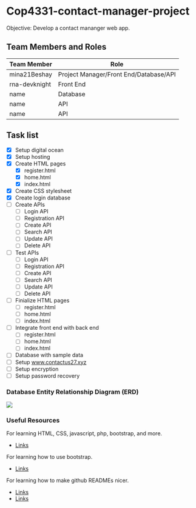 # Cop4331-contact-manager-project

Objective: Develop a contact mananger web app.

## Team Members and Roles
| Team Member  | Role |
| ------------- | ------------- |
| mina21Beshay  | Project Manager/Front End/Database/API  |
| rna-devknight  | Front End  |
| name  | Database  |
| name  | API  |
| name  | API  |

## Task list

- [x] Setup digital ocean
- [x] Setup hosting
- [x] Create HTML pages
	- [x] register.html
	- [x] home.html
	- [x] index.html
- [x] Create CSS stylesheet
- [x] Create login database
- [ ] Create APIs
	- [ ] Login API
	- [ ] Registration API
	- [ ] Create API
	- [ ] Search API
	- [ ] Update API
	- [ ] Delete API
- [ ] Test APIs
	- [ ] Login API
	- [ ] Registration API
	- [ ] Create API
	- [ ] Search API
	- [ ] Update API
	- [ ] Delete API
- [ ] Finialize HTML pages
	- [ ] register.html
	- [ ] home.html
	- [ ] index.html
- [ ] Integrate front end with back end
	- [ ] register.html
	- [ ] home.html
	- [ ] index.html
- [ ] Database with sample data
- [ ] Setup www.contactus27.xyz
- [ ] Setup encryption
- [ ] Setup password recovery

### Database Entity Relationship Diagram (ERD)
![](https://github.com/mina21Beshay/Cop4331-contact-manager-project/blob/main/images/ERD_Type.png?raw=true)

### Useful Resources

For learning HTML, CSS, javascript, php, bootstrap, and more.
- [Links](https://www.w3schools.com/)

For learning how to use bootstrap.
- [Links](https://getbootstrap.com/docs/5.0/getting-started/introduction/)

For learning how to make github READMEs nicer.
- [Links](https://pandao.github.io/editor.md/en.html)
- [Links](https://docs.github.com/en/github/writing-on-github/getting-started-with-writing-and-formatting-on-github/basic-writing-and-formatting-syntax)
